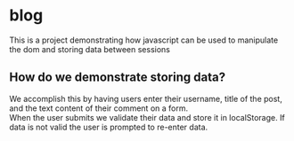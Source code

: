 # blog
This is a project demonstrating how javascript can be used to manipulate the dom and storing data between sessions

## How do we demonstrate storing data?
We accomplish this by having users enter their username, title of the post, and the text content of their comment on a form.  
When the user submits we validate their data and store it in localStorage.  If data is not valid the user is prompted to re-enter data.

